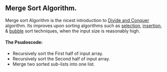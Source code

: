 ## Merge Sort Algorithm.

Merge sort Algorithm is the nicest introduction to [Divide and Conquer](#) algorithm. Its improves upon sorting algorithms such as [selection](#), [insertion](#), & [bubble](#) sort techniques, when the input size is reasonably high.

#### The Psudoscode:
- Recursively sort the First half of input array.
- Recursively sort the Second half of input array.
- Merge two sorted sub-lists into one list.

 
